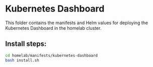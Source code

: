 # Kubernetes Dashboard

This folder contains the manifests and Helm values for deploying the Kubernetes Dashboard in the homelab cluster.

## Install steps:

```bash
cd homelab/manifests/kubernetes-dashboard
bash install.sh

